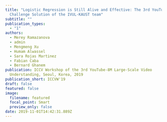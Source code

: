 ```yaml
---
title: "Logistic Regression is Still Alive and Effective: The 3rd YouTube 8M
  Challenge Solution of the IVUL‑KAUST team"
subtitle: ""
publication_types:
  - "1"
authors:
  - Merey Ramazanova
  - admin
  - Mengmeng Xu
  - Humam Alwassel
  - Sara Rojas Martinez
  - Fabian Caba
  - Bernard Ghanem
publication: ICCV Workshop of the 3rd YouTube-8M Large-Scale Video
  Understanding, Seoul, Korea, 2019
publication_short: ICCVW'19
draft: false
featured: false
image:
  filename: featured
  focal_point: Smart
  preview_only: false
date: 2019-11-01T14:42:31.889Z
---
```

